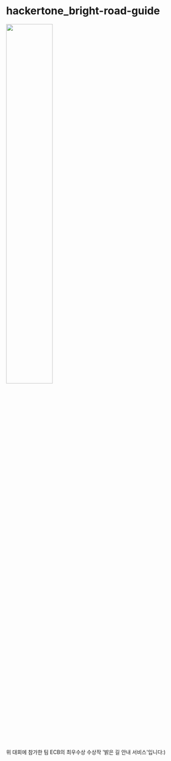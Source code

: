# hackertone_bright-road-guide
<img src="https://www.kisa.or.kr/uploadfile/images/000043/20200717154156563_2SUTS9OW.jpg" width="50%"><img>

위 대회에 참가한 팀 ECB의 최우수상 수상작 '밝은 길 안내 서비스'입니다:)
